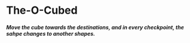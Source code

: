 # The-O-Cubed

##### Move the cube towards the destinations, and in every checkpoint, the sahpe changes to another shapes.
